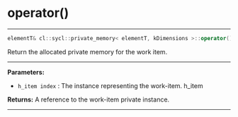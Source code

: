 # operator()

---

```cpp
elementT& cl::sycl::private_memory< elementT, kDimensions >::operator()(const h_item< kDimensions > &index)
```


Return the allocated private memory for the work item. 


---
**Parameters:**

 - `h_item index`
: The  instance representing the work-item. h_item

**Returns:** A reference to the work-item private instance. 

---
